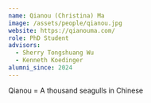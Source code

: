 ```yaml
---
name: Qianou (Christina) Ma
image: /assets/people/qianou.jpg
website: https://qianouma.com/
role: PhD Student
advisors:
  - Sherry Tongshuang Wu
  - Kenneth Koedinger
alumni_since: 2024
---
```


Qianou = A thousand seagulls in Chinese
